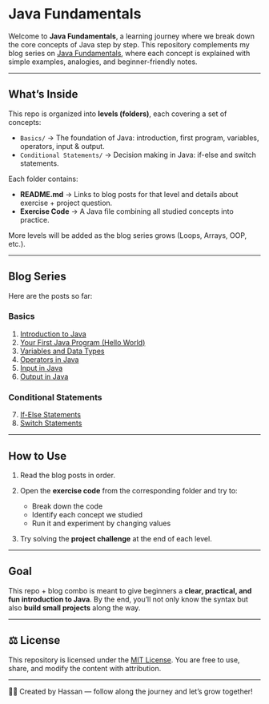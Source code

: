 # Java Fundamentals

Welcome to **Java Fundamentals**, a learning journey where we break down the core concepts of Java step by step.
This repository complements my blog series on [Java Fundamentals](https://hassan-codes.blogspot.com/), where each concept is explained with simple examples, analogies, and beginner-friendly notes.

---

## What’s Inside

This repo is organized into **levels (folders)**, each covering a set of concepts:

* `Basics/` → The foundation of Java: introduction, first program, variables, operators, input & output.
* `Conditional Statements/` → Decision making in Java: if-else and switch statements.

Each folder contains:

* **README.md** → Links to blog posts for that level and details about exercise + project question.
* **Exercise Code** → A Java file combining all studied concepts into practice.

More levels will be added as the blog series grows (Loops, Arrays, OOP, etc.).

---

## Blog Series

Here are the posts so far:

### Basics

1. [Introduction to Java](https://hassan-codes.blogspot.com/2025/08/01-java-fundamentals-introduction-to.html)
2. [Your First Java Program (Hello World)](https://hassan-codes.blogspot.com/2025/08/02-java-fundamentals-your-first-java.html)
3. [Variables and Data Types](https://hassan-codes.blogspot.com/2025/08/03-java-fundamentals-variables-and-data_25.html)
4. [Operators in Java](https://hassan-codes.blogspot.com/2025/08/04-java-fundamentals-operators-in-java.html)
5. [Input in Java](https://hassan-codes.blogspot.com/2025/08/05-java-fundamentals-input-in-java-by.html)
6. [Output in Java](https://hassan-codes.blogspot.com/2025/08/06-java-fundamentals-output-in-java-by.html)

### Conditional Statements

7. [If-Else Statements](https://hassan-codes.blogspot.com/2025/08/07-java-fundamentals-if-else-statements.html)
8. [Switch Statements](https://hassan-codes.blogspot.com/2025/08/08-java-fundamentals-switch-statements.html)

---

## How to Use

1. Read the blog posts in order.
2. Open the **exercise code** from the corresponding folder and try to:

   * Break down the code
   * Identify each concept we studied
   * Run it and experiment by changing values
3. Try solving the **project challenge** at the end of each level.

---

## Goal

This repo + blog combo is meant to give beginners a **clear, practical, and fun introduction to Java**.
By the end, you’ll not only know the syntax but also **build small projects** along the way.

---

## ⚖ License

This repository is licensed under the [MIT License](LICENSE).
You are free to use, share, and modify the content with attribution.

---

👨‍💻 Created by Hassan — follow along the journey and let’s grow together!

